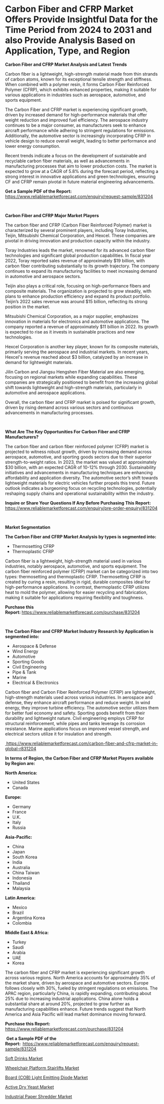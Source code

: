 <p><h1>Carbon Fiber and CFRP Market Offers Provide Insightful Data for the Time Period from 2024 to 2031 and also Provide Analysis Based on Application, Type, and Region</h1></p><p><strong>Carbon Fiber and CFRP Market Analysis and Latest Trends</strong></p>
<p><p>Carbon fiber is a lightweight, high-strength material made from thin strands of carbon atoms, known for its exceptional tensile strength and stiffness. When combined with a polymer resin, it forms Carbon Fiber Reinforced Polymer (CFRP), which exhibits enhanced properties, making it suitable for various applications in industries such as aerospace, automotive, and sports equipment.</p><p>The Carbon Fiber and CFRP market is experiencing significant growth, driven by increased demand for high-performance materials that offer weight reduction and improved fuel efficiency. The aerospace industry continues to be a major consumer, as manufacturers seek to enhance aircraft performance while adhering to stringent regulations for emissions. Additionally, the automotive sector is increasingly incorporating CFRP in vehicle design to reduce overall weight, leading to better performance and lower energy consumption.</p><p>Recent trends indicate a focus on the development of sustainable and recyclable carbon fiber materials, as well as advancements in manufacturing processes that aim to lower production costs. The market is expected to grow at a CAGR of 5.8% during the forecast period, reflecting a strong interest in innovative applications and green technologies, ensuring CF and CFRP remain pivotal in future material engineering advancements.</p></p>
<p><strong>Get a Sample PDF of the Report:&nbsp;</strong> <a href="https://www.reliablemarketforecast.com/enquiry/request-sample/831204?utm_campaign=1159&utm_medium=2&utm_source=Github&utm_content=ia&utm_term=08102024&utm_id=carbon-fiber-and-cfrp">https://www.reliablemarketforecast.com/enquiry/request-sample/831204</a></p>
<p>&nbsp;</p>
<p><strong>Carbon Fiber and CFRP Major Market Players</strong></p>
<p><p>The carbon fiber and CFRP (Carbon Fiber Reinforced Polymer) market is characterized by several prominent players, including Toray Industries, Teijin, Mitsubishi Chemical Corporation, and Hexcel. These companies are pivotal in driving innovation and production capacity within the industry.</p><p>Toray Industries leads the market, renowned for its advanced carbon fiber technologies and significant global production capabilities. In fiscal year 2022, Toray reported sales revenue of approximately $19 billion, with carbon fiber contributing substantially to its growth trajectory. The company continues to expand its manufacturing facilities to meet increasing demand in automotive and aerospace sectors.</p><p>Teijin also plays a critical role, focusing on high-performance fibers and composite materials. The organization is projected to grow steadily, with plans to enhance production efficiency and expand its product portfolio. Teijin’s 2022 sales revenue was around $15 billion, reflecting its strong position in the market.</p><p>Mitsubishi Chemical Corporation, as a major supplier, emphasizes innovation in materials for electronics and automotive applications. The company reported a revenue of approximately $11 billion in 2022. Its growth is expected to rise as it invests in sustainable practices and new technologies.</p><p>Hexcel Corporation is another key player, known for its composite materials, primarily serving the aerospace and industrial markets. In recent years, Hexcel's revenue reached about $3 billion, catalyzed by an increase in demand for lightweight materials.</p><p>Jilin Carbon and Jiangsu Hengshen Fiber Material are also emerging, focusing on regional markets while expanding capabilities. These companies are strategically positioned to benefit from the increasing global shift towards lightweight and high-strength materials, particularly in automotive and aerospace applications. </p><p>Overall, the carbon fiber and CFRP market is poised for significant growth, driven by rising demand across various sectors and continuous advancements in manufacturing processes.</p></p>
<p>&nbsp;</p>
<p><strong>What Are The Key Opportunities For Carbon Fiber and CFRP Manufacturers?</strong></p>
<p><p>The carbon fiber and carbon fiber reinforced polymer (CFRP) market is projected to witness robust growth, driven by increasing demand across aerospace, automotive, and sporting goods sectors due to their superior strength-to-weight ratios. In 2023, the market was valued at approximately $30 billion, with an expected CAGR of 10-12% through 2030. Sustainability initiatives and advancements in manufacturing techniques are enhancing affordability and application diversity. The automotive sector’s shift towards lightweight materials for electric vehicles further propels this trend. Future outlook indicates a burgeoning focus on recycling technologies, potentially reshaping supply chains and operational sustainability within the industry.</p></p>
<p><strong>Inquire or Share Your Questions If Any Before Purchasing This Report:</strong> <a href="https://www.reliablemarketforecast.com/enquiry/pre-order-enquiry/831204?utm_campaign=1159&utm_medium=2&utm_source=Github&utm_content=ia&utm_term=08102024&utm_id=carbon-fiber-and-cfrp">https://www.reliablemarketforecast.com/enquiry/pre-order-enquiry/831204</a></p>
<p>&nbsp;</p>
<p><strong>Market Segmentation</strong></p>
<p><strong>The Carbon Fiber and CFRP Market Analysis by types is segmented into:</strong></p>
<p><ul><li>Thermosetting CFRP</li><li>Thermoplastic CFRP</li></ul></p>
<p><p>Carbon fiber is a lightweight, high-strength material used in various industries, notably aerospace, automotive, and sports equipment. The carbon fiber reinforced polymer (CFRP) market can be categorized into two types: thermosetting and thermoplastic CFRP. Thermosetting CFRP is created by curing a resin, resulting in rigid, durable composites ideal for high-performance applications. In contrast, thermoplastic CFRP utilizes heat to mold the polymer, allowing for easier recycling and fabrication, making it suitable for applications requiring flexibility and toughness.</p></p>
<p><strong>Purchase this Report:&nbsp;</strong><a href="https://www.reliablemarketforecast.com/purchase/831204?utm_campaign=1159&utm_medium=2&utm_source=Github&utm_content=ia&utm_term=08102024&utm_id=carbon-fiber-and-cfrp">https://www.reliablemarketforecast.com/purchase/831204</a></p>
<p>&nbsp;</p>
<p><strong>The Carbon Fiber and CFRP Market Industry Research by Application is segmented into:</strong></p>
<p><ul><li>Aerospace & Defense</li><li>Wind Energy</li><li>Automotive</li><li>Sporting Goods</li><li>Civil Engineering</li><li>Pipe & Tank</li><li>Marine</li><li>Electrical & Electronics</li></ul></p>
<p><p>Carbon fiber and Carbon Fiber Reinforced Polymer (CFRP) are lightweight, high-strength materials used across various industries. In aerospace and defense, they enhance aircraft performance and reduce weight. In wind energy, they improve turbine efficiency. The automotive sector utilizes them for better fuel economy and safety. Sporting goods benefit from their durability and lightweight nature. Civil engineering employs CFRP for structural reinforcement, while pipes and tanks leverage its corrosion resistance. Marine applications focus on improved vessel strength, and electrical sectors utilize it for insulation and strength.</p></p>
<p><a href="https://www.reliablemarketforecast.com/carbon-fiber-and-cfrp-market-in-global-r831204?utm_campaign=1159&utm_medium=2&utm_source=Github&utm_content=ia&utm_term=08102024&utm_id=carbon-fiber-and-cfrp">&nbsp;https://www.reliablemarketforecast.com/carbon-fiber-and-cfrp-market-in-global-r831204</a></p>
<p><strong>In terms of Region, the Carbon Fiber and CFRP Market Players available by Region are:</strong></p>
<p>
    <p> <strong> North America: </strong>
        <ul>
            <li>United States</li>
            <li>Canada</li>
        </ul>
        </p> 
    <p> <strong> Europe: </strong>
        <ul>
            <li>Germany</li>
            <li>France</li>
            <li>U.K.</li>
            <li>Italy</li>
            <li>Russia</li>
        </ul>
        </p> 
    <p> <strong> Asia-Pacific: </strong>
        <ul>
            <li>China</li>
            <li>Japan</li>
            <li>South Korea</li>
            <li>India</li>
            <li>Australia</li>
            <li>China Taiwan</li>
            <li>Indonesia</li>
            <li>Thailand</li>
            <li>Malaysia</li>
        </ul>
        </p> 
    <p> <strong> Latin America: </strong>
        <ul>
            <li>Mexico</li>
            <li>Brazil</li>
            <li>Argentina Korea</li>
            <li>Colombia</li>
        </ul>
        </p> 
    <p> <strong> Middle East & Africa: </strong>
        <ul>
            <li>Turkey</li>
            <li>Saudi</li>
            <li>Arabia</li>
            <li>UAE</li>
            <li>Korea</li>
        </ul>
    </p>
    </p>
<p><p>The carbon fiber and CFRP market is experiencing significant growth across various regions. North America accounts for approximately 35% of the market share, driven by aerospace and automotive sectors. Europe follows closely with 30%, fueled by stringent regulations on emissions. The APAC region, particularly China, is rapidly expanding, contributing about 25% due to increasing industrial applications. China alone holds a substantial share at around 20%, projected to grow further as manufacturing capabilities enhance. Future trends suggest that North America and Asia Pacific will lead market dominance moving forward.</p></p>
<p><strong>Purchase this Report: </strong><a href="https://www.reliablemarketforecast.com/purchase/831204?utm_campaign=1159&utm_medium=2&utm_source=Github&utm_content=ia&utm_term=08102024&utm_id=carbon-fiber-and-cfrp">https://www.reliablemarketforecast.com/purchase/831204</a></p>
<p>&nbsp;<strong>Get a Sample PDF of the Report:&nbsp;&nbsp;</strong><a href="https://www.reliablemarketforecast.com/enquiry/request-sample/831204?utm_campaign=1159&utm_medium=2&utm_source=Github&utm_content=ia&utm_term=08102024&utm_id=carbon-fiber-and-cfrp">https://www.reliablemarketforecast.com/enquiry/request-sample/831204</a></p>
<p><strong></strong></p>
<p><p><a href="https://issuu.com/reportprime-2/docs/soft-drinks-market-size-2030.pptx_ced6cc5c70f7a8?utm_campaign=1159&utm_medium=2&utm_source=Github&utm_content=ia&utm_term=08102024&utm_id=carbon-fiber-and-cfrp">Soft Drinks Market</a></p><p><a href="https://www.linkedin.com/pulse/wheelchair-platform-stairlifts-market-drivers-challenges-fay0e?utm_campaign=1159&utm_medium=2&utm_source=Github&utm_content=ia&utm_term=08102024&utm_id=carbon-fiber-and-cfrp">Wheelchair Platform Stairlifts Market</a></p><p><a href="https://github.com/vangoyalg8/Market-Research-Report-List-1/blob/main/board-cob-light-emitting-diode-market.md?utm_campaign=1159&utm_medium=2&utm_source=Github&utm_content=ia&utm_term=08102024&utm_id=carbon-fiber-and-cfrp">Board (COB) Light Emitting Diode Market</a></p><p><a href="https://issuu.com/reportprime-2/docs/active-dry-yeast-market-size-2030.p_de108b76ff9d92?utm_campaign=1159&utm_medium=2&utm_source=Github&utm_content=ia&utm_term=08102024&utm_id=carbon-fiber-and-cfrp">Active Dry Yeast Market</a></p><p><a href="https://www.linkedin.com/pulse/top-trends-transforming-industrial-paper-shredder-market-yjkze?utm_campaign=1159&utm_medium=2&utm_source=Github&utm_content=ia&utm_term=08102024&utm_id=carbon-fiber-and-cfrp">Industrial Paper Shredder Market</a></p></p>